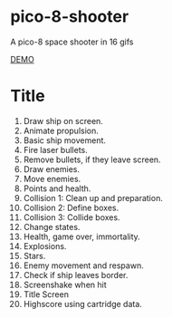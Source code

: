 # pico-8-shooter
A pico-8 space shooter in 16 gifs

[DEMO](https://ztiromoritz.github.io/pico-8-shooter/)

# Title
 01. Draw ship on screen.
 02. Animate propulsion.
 03. Basic ship movement.
 04. Fire laser bullets.
 05. Remove bullets, if they leave screen.
 06. Draw enemies.
 07. Move enemies.
 08. Points and health.
 09. Collision 1: Clean up and preparation.
 10. Collision 2: Define boxes.
 11. Collision 3: Collide boxes.
 12. Change states.   
 13. Health, game over, immortality.  
 14. Explosions.
 15. Stars.
 16. Enemy movement and respawn.
 17. Check if ship leaves border.
 18. Screenshake when hit
 19. Title Screen
 20. Highscore using cartridge data.

